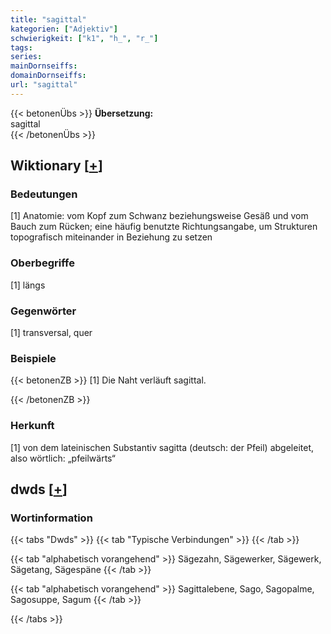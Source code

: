 ```yaml
---
title: "sagittal"
kategorien: ["Adjektiv"]
schwierigkeit: ["k1", "h_", "r_"]
tags:
series:
mainDornseiffs:
domainDornseiffs:
url: "sagittal"
---
```


{{< betonenÜbs >}}
**Übersetzung:**  
sagittal  
{{< /betonenÜbs >}}

## Wiktionary [[+](https://de.wiktionary.org/wiki/sagittal)]

### Bedeutungen
[1] Anatomie: vom Kopf zum Schwanz beziehungsweise Gesäß und vom Bauch zum Rücken; eine häufig benutzte Richtungsangabe, um Strukturen topografisch miteinander in Beziehung zu setzen  

### Oberbegriffe
[1] längs  

### Gegenwörter
[1] transversal, quer  

### Beispiele
{{< betonenZB >}}
[1] Die Naht verläuft sagittal.  

{{< /betonenZB >}}
### Herkunft
[1] von dem lateinischen Substantiv sagitta (deutsch: der Pfeil) abgeleitet, also wörtlich: „pfeilwärts“  



## dwds [[+](https://www.dwds.de/wb/sagittal)]

### Wortinformation
{{< tabs "Dwds" >}}
{{< tab "Typische Verbindungen" >}}
{{< /tab >}}

{{< tab "alphabetisch vorangehend" >}}
Sägezahn, Sägewerker, Sägewerk, Sägetang, Sägespäne
{{< /tab >}}

{{< tab "alphabetisch vorangehend" >}}
Sagittalebene, Sago, Sagopalme, Sagosuppe, Sagum
{{< /tab >}}

{{< /tabs >}}

